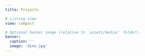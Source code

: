 ```yaml
---
title: Projects

# Listing view
view: compact

# Optional banner image (relative to `assets/media/` folder).
banner:
  caption: ''
  image: 'dino.jpg'
---
```

